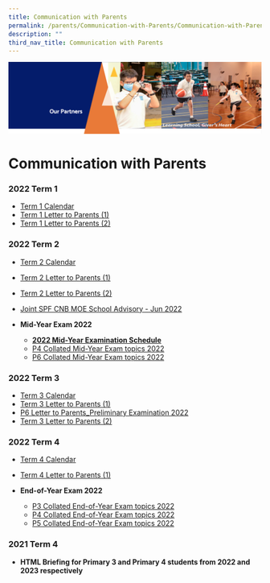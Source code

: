 ```yaml
---
title: Communication with Parents
permalink: /parents/Communication-with-Parents/Communication-with-Parents/
description: ""
third_nav_title: Communication with Parents
---
```

![](/images/OurPartners.png)

Communication with Parents
==========================

  

### 2022 Term 1


*   [Term 1 Calendar](/files/Term%201%20Student%20Calendar%202022.pdf)
*   [Term 1 Letter to Parents (1)](/files/2022%20From%20the%20Desk%20of%20the%20Principal%20_%20Term%201.pdf)
*   [Term 1 Letter to Parents (2)](/files/2022%20From%20the%20Desk%20of%20the%20Principal%20_%203rd%20February.pdf)

### 2022 Term 2

*   [Term 2 Calendar](/files/Term%202%20Student%20Calendar%202022.pdf)
*   [Term 2 Letter to Parents (1)](/files/2022%20From%20the%20Desk%20of%20the%20Principal_21st%20March%202022.pdf)
*   [Term 2 Letter to Parents (2)](/files/From%20The%20Desk%20of%20The%20Principal_25th%20April%202022.pdf)
*   [Joint SPF CNB MOE School Advisory - Jun 2022](/files/Joint%20SPF%20CNB%20MOE%20School%20Advisory%20-%20Jun%202022.pdf)
*   <b>Mid-Year Exam 2022</b>

    *   [<b>2022 Mid-Year Examination Schedule</b>](/files/Mid-Year%20Examination%20Dates%202022.pdf)
    *   [P4 Collated Mid-Year Exam topics 2022](/files/P4%20Collated%20Mid-Year%20Exam%20topics%202022.pdf)
    *   [P6 Collated Mid-Year Exam topics 2022](/files/P6%20Collated%20Mid-Year%20Exam%20topics%202022.pdf)


### 2022 Term 3

*   [Term 3 Calendar](/files/Term%203%20Student%20Calendar%202022.pdf)
*   [Term 3 Letter to Parents (1)](/files/2022%20From%20the%20Desk%20of%20the%20Principal_24th%20June%20Term%203.pdf)
*   [P6 Letter to Parents_Preliminary Examination 2022](/files/P6_Letter_to_Parent_PRELIM%202022.pdf)
*   [Term 3 Letter to Parents (2)](/files/2022%20From%20the%20Desk%20of%20the%20Principal_8th%20August%202022.pdf)

### 2022 Term 4

*   [Term 4 Calendar](/files/Term%204%20Student%20Calendar%202022.pdf)
*   [Term 4 Letter to Parents (1)](/files/From%20the%20Desk%20of%20the%20Principal%20Term%204_27th%20Sep%202022.pdf)
*   <b>End-of-Year Exam 2022</b>

    *   [P3 Collated End-of-Year Exam topics 2022](/files/2022%20P3%20EOY%20Exams%20Topics%20To%20Be%20Tested_Final.pdf)
    *  [P4 Collated End-of-Year Exam topics 2022](/files/2022%20P4%20EOY%20Exams%20Topics%20To%20Be%20Tested_Final.pdf)
    *  [P5 Collated End-of-Year Exam topics 2022](/files/2022%20P5%20EOY%20Exams%20Topics%20To%20Be%20Tested_Final.pdf)

### 2021 Term 4


*   <b>HTML Briefing for Primary 3 and Primary 4 students from 2022 and 2023 respectively</b>